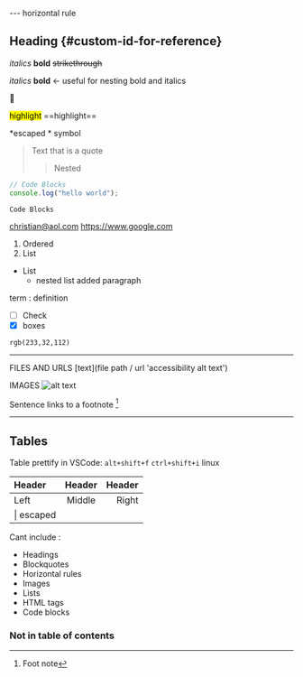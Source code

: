 --- horizontal rule

## Heading {#custom-id-for-reference}

*italics* **bold** ~~strikethrough~~

_italics_ __bold__ <- useful for nesting bold and italics

:yellow_heart:

<mark>highlight</mark> ==highlight== <!--doesnt work on GitHub-->

\*escaped \* symbol

> Text that is a quote
>
> > Nested

```js
// Code Blocks
console.log("hello world");
```

`Code Blocks`

<christian@aol.com>
<https://www.google.com>

1. Ordered
2. List

- List
  - nested list
    added paragraph

term
: definition

- [ ] Check
- [x] boxes

`rgb(233,32,112)`

<!-- This content will not appear in the rendered Markdown -->

---

FILES AND URLS
[text](file path / url 'accessibility alt text')

IMAGES
![alt text](20230521195745.png "hover / screen reader")

Sentence links to a footnote [^1]

[^1]: Foot note

---

## Tables

Table prettify in VSCode:
`alt+shift+f` `ctrl+shift+i` linux

| Header     | Header | Header |
| :--------- | :----: | -----: |
| Left       | Middle |  Right |
| \| escaped |

Cant include :

- Headings
- Blockquotes
- Horizontal rules
- Images
- Lists
- HTML tags
- Code blocks

### Not in table of contents <!-- omit from toc -->
